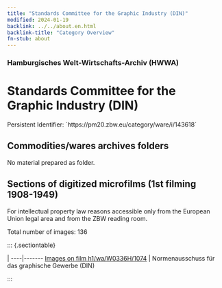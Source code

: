 ```yaml
---
title: "Standards Committee for the Graphic Industry (DIN)"
modified: 2024-01-19
backlink: ../../about.en.html
backlink-title: "Category Overview"
fn-stub: about
---
```


### Hamburgisches Welt-Wirtschafts-Archiv (HWWA)

# Standards Committee for the Graphic Industry (DIN)

<div class="hint">Persistent Identifier: `https://pm20.zbw.eu/category/ware/i/143618`</div>







## Commodities/wares archives folders





No material prepared as folder.



<a id="filmsections" />

## Sections of digitized microfilms (1st filming 1908-1949)

<p>For intellectual property law reasons accessible only from the European Union legal area and from the ZBW reading room.</p>



<p>Total number of images: 136</p>




::: {.sectiontable}

 | 
----|-------
<a class="btn" href="https://pm20.zbw.eu/film/h1/wa/W0336H/1074" rel="nofollow">Images on film h1/wa/W0336H/1074</a> | Normenausschuss für das graphische Gewerbe (DIN)


:::
















